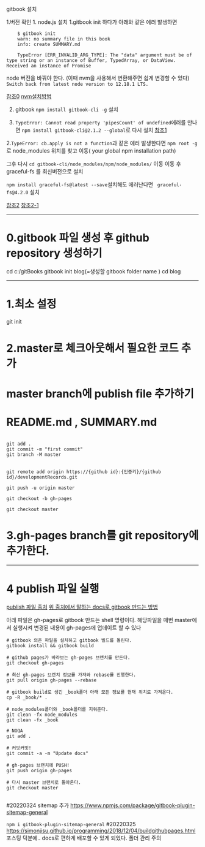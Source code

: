  
gitbook 설치

1.버전 확인
	1. node.js 설치 
		1.gitbook init 하다가 아래와 같은 에러 발생하면
			
```shell
	$ gitbook init
	warn: no summary file in this book
	info: create SUMMARY.md
	
	TypeError [ERR_INVALID_ARG_TYPE]: The "data" argument must be of type string or an instance of Buffer, TypedArray, or DataView. Received an instance of Promise

```
node 버전을 바꿔야 한다.	(이때 nvm을 사용해서 변환해주면 쉽게 변경할 수 있다)
`Switch back from latest node version to 12.18.1 LTS.`


[참조0](https://stackoom.com/en/question/4AD2n)
[nvm설치방법](https://ahn3330.tistory.com/45)


2. gitbook `npm install gitbook-cli -g` 설치

1. `TypeError: Cannot read property 'pipesCount' of undefined`에러를 만나면
`npm install gitbook-cli@2.1.2 --global`로 다시 설치
[참조1](https://github.com/GitbookIO/gitbook-cli/issues/113)

2.`TypeError: cb.apply is not a function`과 같은 에러 발생한다면
`npm root -g`로 node_modules 위치를 찾고 이동( your global npm installation path)

그후 다시 `cd gitbook-cli/node_modules/npm/node_modules/` 이동
이동 후 graceful-fs 를 최신버전으로 설치

`npm install graceful-fs@latest --save`설치해도 에러난다면 ` graceful-fs@4.2.0` 설치

[참조2](https://stackoverflow.com/questions/64211386/gitbook-cli-install-error-typeerror-cb-apply-is-not-a-function-inside-graceful)
[참조2-1](https://jojoldu.tistory.com/598)	

			
---

# 0.gitbook 파일 생성 후 github repository 생성하기

cd c:/gitBooks
gitbook init blog(=생성할 gitbook folder name )
cd blog

---

# 1.최소 설정
git init

# 2.master로 체크아웃해서 필요한 코드 추가
# master branch에 publish file 추가하기
# README.md , SUMMARY.md 

```shell

git add .
git commit -m "first commit"
git branch -M master


git remote add origin https://{github id}:{인증키}/{github id}/developmentRecords.git

git push -u origin master

git checkout -b gh-pages

git checkout master
```

# 3.gh-pages branch를 git repository에 추가한다.

---
# 4 publish 파일 실행 
[publish 파일 출처](https://beomi.github.io/2017/11/20/Deploy-Gitbook-to-Github-Pages/)
[위 출처에서 말하는 docs로 gitbook 만드는 방법](https://blog.psangwoo.com/coding/2018/01/31/gitbook-on-windows.html)

아래 파일은 gh-pages로 gitbook 만드는 shell 명령이다.
해당파일을 매번 master에서 실행시켜 변경된 내용이 gh-pages에 업데이트 할 수 있다

```shell
# gitbook 의존 파일을 설치하고 gitbook 빌드를 돌린다.
gitbook install && gitbook build

# github pages가 바라보는 gh-pages 브랜치를 만든다.
git checkout gh-pages

# 최신 gh-pages 브랜치 정보를 가져와 rebase를 진행한다.
git pull origin gh-pages --rebase

# gitbook build로 생긴 _book폴더 아래 모든 정보를 현재 위치로 가져온다.
cp -R _book/* .

# node_modules폴더와 _book폴더를 지워준다.
git clean -fx node_modules
git clean -fx _book

# NOQA
git add .

# 커밋커밋!
git commit -a -m "Update docs"

# gh-pages 브랜치에 PUSH!
git push origin gh-pages

# 다시 master 브랜치로 돌아온다.
git checkout master


```

#20220324 
sitemap 추가
https://www.npmjs.com/package/gitbook-plugin-sitemap-general

`npm i gitbook-plugin-sitemap-general`
#20220325
https://simonjisu.github.io/programming/2018/12/04/buildgithubpages.html
포스팅 덕분에.. docs로 편하게 배포할 수 있게 되었다.
폴더 관리 주의


